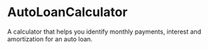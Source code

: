 # AutoLoanCalculator
A calculator that helps you identify monthly payments, interest and amortization for an auto loan.
